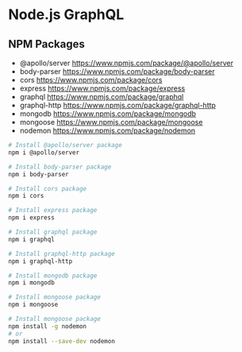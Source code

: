 # Node.js GraphQL

## NPM Packages
- @apollo/server https://www.npmjs.com/package/@apollo/server
- body-parser https://www.npmjs.com/package/body-parser
- cors https://www.npmjs.com/package/cors
- express https://www.npmjs.com/package/express
- graphql https://www.npmjs.com/package/graphql
- graphql-http https://www.npmjs.com/package/graphql-http
- mongodb https://www.npmjs.com/package/mongodb
- mongoose https://www.npmjs.com/package/mongoose
- nodemon https://www.npmjs.com/package/nodemon

``` bash
# Install @apollo/server package
npm i @apollo/server

# Install body-parser package
npm i body-parser

# Install cors package
npm i cors

# Install express package
npm i express

# Install graphql package
npm i graphql

# Install graphql-http package
npm i graphql-http

# Install mongodb package
npm i mongodb

# Install mongoose package
npm i mongoose

# Install mongoose package
npm install -g nodemon
# or
npm install --save-dev nodemon
```